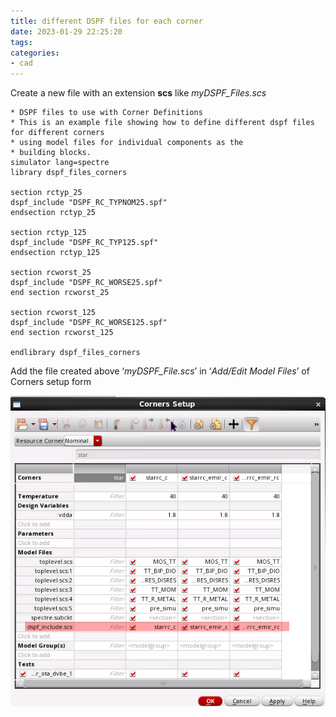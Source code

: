 ```yaml
---
title: different DSPF files for each corner
date: 2023-01-29 22:25:20
tags:
categories:
- cad
---
```


Create a new file with an extension **scs** like *myDSPF_Files.scs*

```
* DSPF files to use with Corner Definitions
* This is an example file showing how to define different dspf files for different corners
* using model files for individual components as the
* building blocks.
simulator lang=spectre
library dspf_files_corners

section rctyp_25
dspf_include "DSPF_RC_TYPNOM25.spf"
endsection rctyp_25

section rctyp_125
dspf_include "DSPF_RC_TYP125.spf"
endsection rctyp_125

section rcworst_25
dspf_include "DSPF_RC_WORSE25.spf"
end section rcworst_25

section rcworst_125
dspf_include "DSPF_RC_WORSE125.spf"
end section rcworst_125

endlibrary dspf_files_corners
```

Add the file created above ‘*myDSPF_File.scs*’  in ‘*Add/Edit Model Files*’ of Corners setup form

![image-20230129223248655](dspf-in-corner/image-20230129223248655.png)
